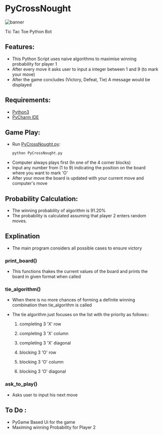 # PyCrossNought
![banner](https://papergames.io/images/tic-tac-toe/thumbnail.png)


Tic Tac Toe Python Bot

## Features:
- This Python Script uses naive algorithms to maximise winning probability for player 1
- After every move it asks user to input a integer between 1 and 9 (to mark your move)
- After the game concludes (Victory, Defeat, Tie) A message would be displayed

## Requirements:
- [Python3](https://www.python.org/downloads/)
- [PyCharm IDE](https://www.jetbrains.com/pycharm/download/#section=windows)

## Game Play:
-   Run [PyCrossNought.py](PyCrossNought.py):
    ```bash
    python PyCrossNought.py
    ```
-  Computer always plays first (In one of the 4 corner blocks)
-  Input any number from (1 to 9) indicating the position on the board where you want to mark 'O'
-  After your move the board is updated with your current move and computer's move


## Probability Calculation:
- The winning probability of algorithm is 91.20%
- The probability is calculated assuming that player 2 enters random moves.

## Explination
- The main program considers all possible cases to ensure victory
### print_board()
- This functions thakes the current values of the board and prints the board in given format when called

### tie_algorithm()
- When there is no more chances of forming a definite winning combination
then tie_algorithm is called
- The tie algorithm just focuses on the list with the priority as follows::

   1) completing 3 'X' row
   2) completing 3 'X' column
   3) completing 3 'X' diagonal

   4) blocking 3 'O' row
   5) blocking 3 'O' column
   6) blocking 3 'O' diagonal
 
 ### ask_to_play()
 - Asks user to input his next move
 

 ## To Do :
 - PyGame Based Ui for the game
 - Maximing winning Probability for Player 2
